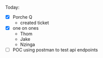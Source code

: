 Today:
  - [x] Porche Q
    - created ticket
  - [x] one on ones
    - Thom
    - Jake
    - Nzinga
  - [ ] POC using postman to test api endpoints
